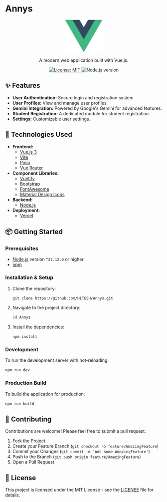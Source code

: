 # Annys

<p align="center">
  <img src="src/assets/logo.svg" alt="Annys logo" width="120"/>
</p>

<p align="center">
  A modern web application built with Vue.js.
</p>

<p align="center">
  <a href="https://opensource.org/licenses/MIT">
    <img src="https://img.shields.io/badge/License-MIT-yellow.svg" alt="License: MIT">
  </a>
  <img src="https://img.shields.io/badge/node-^22.12.0-blue.svg" alt="Node.js version">
</p>

## ✨ Features

- **User Authentication:** Secure login and registration system.
- **User Profiles:** View and manage user profiles.
- **Gemini Integration:** Powered by Google's Gemini for advanced features.
- **Student Registration:** A dedicated module for student registration.
- **Settings:** Customizable user settings.

## 🚀 Technologies Used

- **Frontend:**
  - [Vue.js 3](https://vuejs.org/)
  - [Vite](https://vitejs.dev/)
  - [Pinia](https://pinia.vuejs.org/)
  - [Vue Router](https://router.vuejs.org/)
- **Component Libraries:**
  - [Vuetify](https://vuetifyjs.com/)
  - [Bootstrap](https://getbootstrap.com/)
  - [FontAwesome](https://fontawesome.com/)
  - [Material Design Icons](https://materialdesignicons.com/)
- **Backend:**
  - [Node.js](https://nodejs.org/)
- **Deployment:**
  - [Vercel](https://vercel.com/)

## 📦 Getting Started

### Prerequisites

- [Node.js](https://nodejs.org/en/) version `^22.12.0` or higher.
- [npm](https://www.npmjs.com/)

### Installation & Setup

1.  Clone the repository:
    ```sh
    git clone https://github.com/HITESH/Annys.git
    ```
2.  Navigate to the project directory:
    ```sh
    cd Annys
    ```
3.  Install the dependencies:
    ```sh
    npm install
    ```

### Development

To run the development server with hot-reloading:

```sh
npm run dev
```

### Production Build

To build the application for production:

```sh
npm run build
```

## 🤝 Contributing

Contributions are welcome! Please feel free to submit a pull request.

1.  Fork the Project
2.  Create your Feature Branch (`git checkout -b feature/AmazingFeature`)
3.  Commit your Changes (`git commit -m 'Add some AmazingFeature'`)
4.  Push to the Branch (`git push origin feature/AmazingFeature`)
5.  Open a Pull Request

## 📄 License

This project is licensed under the MIT License - see the [LICENSE](LICENSE) file for details.
